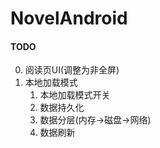 # NovelAndroid

#### TODO

0. 阅读页UI(调整为非全屏)
1. 本地加载模式
    1. 本地加载模式开关
    2. 数据持久化
    3. 数据分层(内存->磁盘->网络)
    4. 数据刷新

